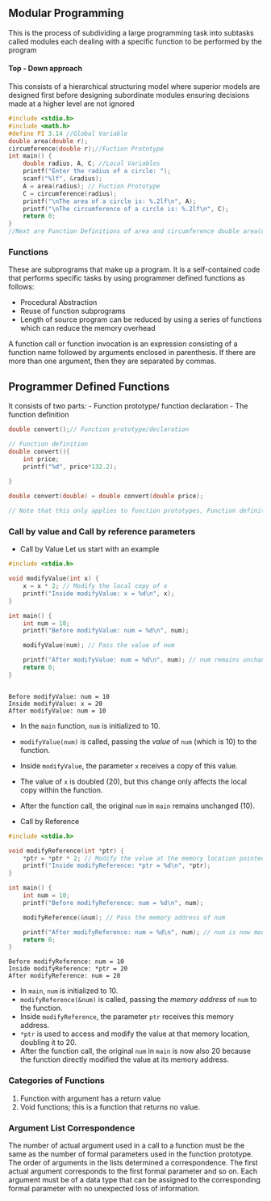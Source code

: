 
<h2>Modular Programming</h2>
This is the process of subdividing a large programming task into subtasks called modules each dealing with a specific function to be performed by the program

<h4>Top - Down approach</h4>
This consists of a hierarchical  structuring model where superior models are designed first before designing subordinate modules  ensuring decisions made at a higher level are not ignored

```C
#include <stdio.h>
#include <math.h>
#define PI 3.14 //Global Variable 
double area(double r); 
circumference(double r);//Fuction Prototype
int main() { 
	double radius, A, C; //Local Variables 
	printf("Enter the radius of a circle: ");
	scanf("%lf", &radius); 
	A = area(radius); // Fuction Prototype
	C = circumference(radius); 
	printf("\nThe area of a circle is: %.2lf\n", A); 
	printf("\nThe circumference of a circle is: %.2lf\n", C);
	return 0; 
} 
//Next are Function Definitions of area and circumference double area(double r) //A Function Header { return PI * pow(r, 2)

```

<h3>Functions</h3>
These are subprograms that make up a program. It is a self-contained code that performs specific tasks by using programmer defined functions as follows:

- Procedural Abstraction
- Reuse of function subprograms
- Length of source program can be reduced by using a series of functions which can reduce the memory overhead

A function call or function invocation is an expression consisting of a function name followed by arguments enclosed in parenthesis. If there are more than one argument, then they are separated by commas.

<h2> Programmer Defined Functions </h2>
It consists of two parts:
- Function prototype/ function declaration
- The function definition

```C
double convert();// Function prototype/declaration

// Function definition
double convert(){
	int price;
	printf("%d", price*132.2);
	
}

```

```C
double convert(double) = double convert(double price);

// Note that this only applies to function prototypes, Function definitions must have the double price

```

<h3> Call by value and Call by reference parameters</h3>

- Call by Value
	Let us start with an example

```C
#include <stdio.h>

void modifyValue(int x) {
    x = x * 2; // Modify the local copy of x
    printf("Inside modifyValue: x = %d\n", x);
}

int main() {
    int num = 10;
    printf("Before modifyValue: num = %d\n", num);

    modifyValue(num); // Pass the value of num

    printf("After modifyValue: num = %d\n", num); // num remains unchanged
    return 0;
}

```

```Terminal

Before modifyValue: num = 10 
Inside modifyValue: x = 20 
After modifyValue: num = 10
```

- In the `main` function, `num` is initialized to 10.
- `modifyValue(num)` is called, passing the _value_ of `num` (which is 10) to the function.
- Inside `modifyValue`, the parameter `x` receives a copy of this value.
- The value of `x` is doubled (20), but this change only affects the local copy within the function.
- After the function call, the original `num` in `main` remains unchanged (10).


- Call by Reference

```C
#include <stdio.h>

void modifyReference(int *ptr) {
    *ptr = *ptr * 2; // Modify the value at the memory location pointed to by ptr
    printf("Inside modifyReference: *ptr = %d\n", *ptr);
}

int main() {
    int num = 10;
    printf("Before modifyReference: num = %d\n", num);

    modifyReference(&num); // Pass the memory address of num

    printf("After modifyReference: num = %d\n", num); // num is now modified
    return 0;
}

```

```Terminal
Before modifyReference: num = 10
Inside modifyReference: *ptr = 20 
After modifyReference: num = 20
```

- In `main`, `num` is initialized to 10.
- `modifyReference(&num)` is called, passing the _memory address_ of `num` to the function.
- Inside `modifyReference`, the parameter `ptr` receives this memory address.
- `*ptr` is used to access and modify the value at that memory location, doubling it to 20.
- After the function call, the original `num` in `main` is now also 20 because the function directly modified the value at its memory address.

<h3> Categories of Functions </h3>

1. Function with argument has a return value 
2. Void functions; this is a function that returns no value.

<h3> Argument List Correspondence </h3>

The number of actual argument used in a call to a function must be the same as the number of formal parameters used in the function prototype. 
The order of arguments in the lists determined a correspondence. The first actual argument corresponds to the first formal parameter and so on. 
Each argument must be of a data type that can be assigned to the corresponding formal parameter with no unexpected loss of information.